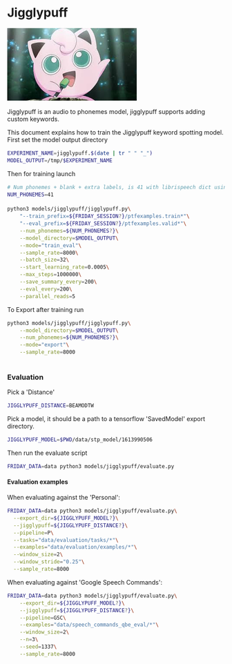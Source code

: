 
# Jigglypuff

![jigglypuff](jigglypuff/jigglypuff.jpeg)

Jigglypuff is an audio to phonemes model, jigglypuff supports adding custom keywords. 

This document explains how to train the Jigglypuff keyword spotting model. First set the
model output directory

```bash
EXPERIMENT_NAME=jigglypuff.$(date | tr " " "_")
MODEL_OUTPUT=/tmp/$EXPERIMENT_NAME
```
Then for training launch

```bash
# Num phonemes + blank + extra labels, is 41 with librispeech dict using phoneme_dict_labeler pipeline
NUM_PHONEMES=41

python3 models/jigglypuff/jigglypuff.py\
    "--train_prefix=${FRIDAY_SESSION?}/ptfexamples.train*"\
    "--eval_prefix=${FRIDAY_SESSION?}/ptfexamples.valid*"\
    --num_phonemes=${NUM_PHONEMES?}\
    --model_directory=$MODEL_OUTPUT\
    --mode="train_eval"\
    --sample_rate=8000\
    --batch_size=32\
    --start_learning_rate=0.0005\
    --max_steps=1000000\
    --save_summary_every=200\
    --eval_every=200\
    --parallel_reads=5
```

To Export after training run
```bash
python3 models/jigglypuff/jigglypuff.py\
    --model_directory=$MODEL_OUTPUT\
    --num_phonemes=${NUM_PHONEMES?}\
    --mode="export"\
    --sample_rate=8000
    
```

### Evaluation

Pick a 'Distance'

```bash
JIGGLYPUFF_DISTANCE=BEAMODTW
```

Pick a model, it should be a path to a tensorflow 'SavedModel' export directory.

```bash 
JIGGLYPUFF_MODEL=$PWD/data/stp_model/1613990506
```

Then run the evaluate script

```bash
FRIDAY_DATA=data python3 models/jigglypuff/evaluate.py
```

#### Evaluation examples

When evaluating against the 'Personal':

```bash 
FRIDAY_DATA=data python3 models/jigglypuff/evaluate.py\
  --export_dir=${JIGGLYPUFF_MODEL?}\
  --jigglypuff=${JIGGLYPUFF_DISTANCE?}\
  --pipeline=P\
  --tasks="data/evaluation/tasks/*"\
  --examples="data/evaluation/examples/*"\
  --window_size=2\
  --window_stride="0.25"\
  --sample_rate=8000
```

When evaluating against 'Google Speech Commands':

```bash 
FRIDAY_DATA=data python3 models/jigglypuff/evaluate.py\
    --export_dir=${JIGGLYPUFF_MODEL?}\
    --jigglypuff=${JIGGLYPUFF_DISTANCE?}\
    --pipeline=GSC\
    --examples="data/speech_commands_qbe_eval/*"\
    --window_size=2\
    --n=3\
    --seed=1337\
    --sample_rate=8000
```

